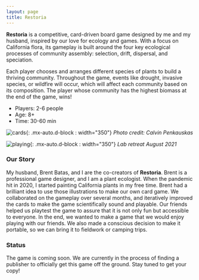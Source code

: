 ```yaml
---
layout: page
title: Restoria
---
```


**Restoria** is a competitive, card-driven board game designed by me and my husband, inspired by our love for ecology and games. With a focus on California flora, its gameplay is built around the four key ecological processes of community assembly: selection, drift, dispersal, and speciation. 

Each player chooses and arranges different species of plants to build a thriving community. Throughout the game, events like drought, invasive species, or wildfire will occur, which will affect each community based on its composition. The player whose community has the highest biomass at the end of the game, wins! 

- Players: 2-6 people
- Age: 8+
- Time: 30-60 min

![cards](/../../assets/img/restoria/cards.jpg){: .mx-auto.d-block : width="350"}
*Photo credit: Calvin Penkauskas*

![playing](/../../assets/img/restoria/playing.jpg){: .mx-auto.d-block : width="350"}
*Lab retreat August 2021*

### Our Story ###
My husband, Brent Batas, and I are the co-creators of **Restoria**. Brent is a professional game designer, and I am a plant ecologist. When the pandemic hit in 2020, I started painting California plants in my free time. Brent had a brilliant idea to use those illustrations to make our own card game. We collaborated on the gameplay over several months, and iteratively improved the cards to make the game scientifically sound and playable. Our friends helped us playtest the game to assure that it is not only fun but accessible to everyone. In the end, we wanted to make a game that we would enjoy playing with our friends. We also made a conscious decision to make it portable, so we can bring it to fieldwork or camping trips. 

### Status ###
The game is coming soon. We are currently in the process of finding a publisher to officially get this game off the ground. Stay tuned to get your copy!